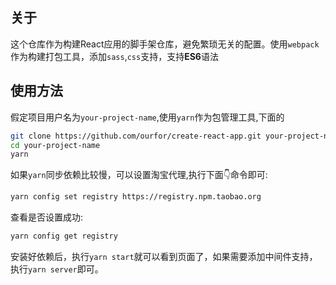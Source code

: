 ## 关于

这个仓库作为构建React应用的脚手架仓库，避免繁琐无关的配置。使用`webpack`作为构建打包工具，添加`sass`,`css`支持，支持**ES6**语法

## 使用方法

假定项目用户名为`your-project-name`,使用`yarn`作为包管理工具,下面的

```bash
git clone https://github.com/ourfor/create-react-app.git your-project-name
cd your-project-name
yarn
```

如果`yarn`同步依赖比较慢，可以设置淘宝代理,执行下面👇命令即可:
```bash
yarn config set registry https://registry.npm.taobao.org
```
查看是否设置成功:
```bash
yarn config get registry
```

安装好依赖后，执行`yarn start`就可以看到页面了，如果需要添加中间件支持，执行`yarn server`即可。

